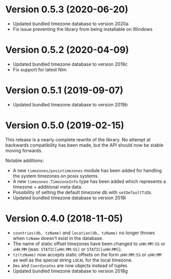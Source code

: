 Version 0.5.3 (2020-06-20)
=============
- Updated bundled timezone database to version 2020a
- Fix issue preventing the library from being installable on Windows

Version 0.5.2 (2020-04-09)
=============
- Updated bundled timezone database to version 2019c
- Fix support for latest Nim

Version 0.5.1 (2019-09-07)
=============
- Updated bundled timezone database to version 2019b

Version 0.5.0 (2019-02-15)
=============
This release is a nearly complete rewrite of the library. No attempt at backwards compatibility has been made, but the API should now be stable moving forwards.

Notable additions:
- A new `timezones/posixtimezones` module has been added for handling the system timezones on posix systems.
- A new `timezones.TimezoneInfo` type has been added which represents
a timezone + additional meta data.
- Possibility of setting the default timezone db with `setDefaultTzDb`.
- Updated bundled timezone database to version 2018i

Version 0.4.0 (2018-11-05)
=============

- `countries(db, tzName)` and `location(db, tzName)` no longer throws when `tzName` doesn't exist in the database.
- The name of static offset timezones have been changed to `±HH:MM:SS` or `±HH:MM` (was: `STATIC[±HH:MM:SS]` or `STATIC[±HH:MM]`).
- `tz(tzName)` now accepts static offsets on the form `±HH:MM:SS` or `±HH:MM` as well as the special string `LOCAL` for the local timezone.
- `Dms` and `Coordinates` are now objects instead of tuples
- Updated bundled timezone database to version 2018g